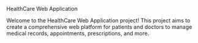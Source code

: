 HealthCare Web Application

Welcome to the HealthCare Web Application project! This project aims to create a comprehensive web platform for patients and doctors to manage medical records, appointments, prescriptions, and more.
